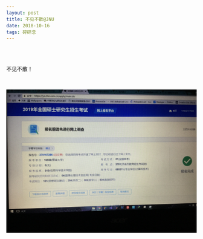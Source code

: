 ```yaml
---
layout: post
title: 不见不散@JNU
date: 2018-10-16 
tags: 碎碎念  
---
```




<br>

<br>

不见不散！

<br>

![1026](/images/posts/selftalking/18_1026.jpg)

<br>

<br>